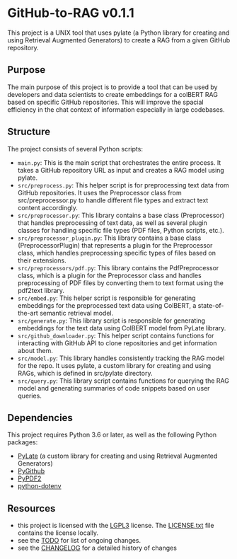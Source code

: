 # GitHub-to-RAG v0.1.1

This project is a UNIX tool that uses pylate (a Python library for creating and using Retrieval Augmented Generators) to create a RAG from a given GitHub repository.

## Purpose
The main purpose of this project is to provide a tool that can be used by developers and data scientists to create embeddings for a colBERT RAG based on specific GitHub repositories. This will improve the spacial efficiency in the chat context of information especially in large codebases.

## Structure
The project consists of several Python scripts:
- `main.py`: This is the main script that orchestrates the entire process. It takes a GitHub repository URL as input and creates a RAG model using pylate. 
- `src/preprocess.py`: This helper script is for preprocessing text data from GitHub repositories. It uses the Preprocessor class from src/preprocessor.py to handle different file types and extract text content accordingly. 
- `src/preprocessor.py`: This library contains a base class (Preprocessor) that handles preprocessing of text data, as well as several plugin classes for handling specific file types (PDF files, Python scripts, etc.). 
- `src/preprocessor_plugin.py`: This library contains a base class (PreprocessorPlugin) that represents a plugin for the Preprocessor class, which handles preprocessing specific types of files based on their extensions. 
- `src/preprocessors/pdf.py`: This library contains the PdfPreprocessor class, which is a plugin for the Preprocessor class and handles preprocessing of PDF files by converting them to text format using the pdf2text library.
- `src/embed.py`: This helper script is responsible for generating embeddings for the preprocessed text data using ColBERT, a state-of-the-art semantic retrieval model. 
- `src/generate.py`: This library script is responsible for generating embeddings for the text data using ColBERT model from PyLate library.
- `src/github_downloader.py`: This helper script contains functions for interacting with GitHub API to clone repositories and get information about them. 
- `src/model.py`: This library handles consistently tracking the RAG model for the repo. It uses pylate, a custom library for creating and using RAGs, which is defined in src/pylate directory. 
- `src/query.py`: This library script contains functions for querying the RAG model and generating summaries of code snippets based on user queries.

## Dependencies
This project requires Python 3.6 or later, as well as the following Python packages:
- [PyLate](https://github.com/lightonai/pylate) (a custom library for creating and using Retrieval Augmented Generators)
- [PyGithub](https://github.com/PyGithub/PyGithub)
- [PyPDF2](https://github.com/py-pdf/pypdf)
- [python-dotenv](https://github.com/theskumar/python-dotenv)

## Resources
- this project is licensed with the [LGPL3](https://choosealicense.com/licenses/gpl-3.0/) license. The [LICENSE.txt](LICENSE.txt) file contains the license locally.
- see the [TODO](TODO.md) for list of ongoing changes.
- see the [CHANGELOG](CHANGELOG.md) for a detailed history of changes
